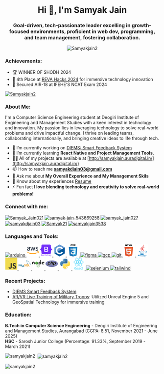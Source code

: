 <h1 align="center">Hi 👋, I'm Samyak Jain</h1>
<h3 align="center">Goal-driven, tech-passionate leader excelling in growth-focused environments, proficient in web dev, programming, and team management, fostering collaboration.</h3>

<p align="center"> <img src="https://komarev.com/ghpvc/?username=Samyakjain2&label=Profile%20views&color=0e75b6&style=flat" alt="Samyakjain2" /> </p>

<h3 align="left">Achievements:</h3>
<ul>
  <li>🏆 WINNER OF SHODH 2024</li>
  <li>🏅 4th Place at <a href="https://www.revahacks.com/">REVA Hacks 2024</a> for immersive technology innovation</li>
  <li>📜 Secured AIR-18 at IFEHE'S NCAT Exam 2024</li
  <li></li>                                                
</ul>

<p align="left"> <a href="https://github.com/ryo-ma/github-profile-trophy">
  <img src="https://github-profile-trophy.vercel.app/?username=Samyakjain2" alt="Samyakjain2"/></a>
</p>

<h3 align="left">About Me:</h3>
<p>
  I'm a Computer Science Engineering student at Deogiri Institute of Engineering and Management Studies with a keen interest in technology and innovation. My passion lies in leveraging technology to solve real-world problems and drive impactful change. I thrive on leading teams, collaborating internationally, and bringing creative ideas to life through tech.
</p>

- 🔭 I’m currently working on [DIEMS: Smart Feedback System](https://github.com/TabishKhan24/newminiproject)
- 🌱 I’m currently learning **React Native and Project Management Tools.**
- 👨‍💻 All of my projects are available at [http://samyakjain.auradigital.in/](http://samyakjain.auradigital.in/)
- 📫 How to reach me **samyakdjain03@gmail.com**
- 💬 Ask me about **My Overall Experience and My Management Skils**
- 📄 Know about my experiences [Resume](https://drive.google.com/file/d/1n79J2Z3LlUdfYum0fHvNM6UnofI1FrU_/view?usp=sharing)
- ⚡ Fun fact **I love blending technology and creativity to solve real-world problems!**
  
<h3 align="left">Connect with me:</h3>
<p align="left">
  <a href="https://twitter.com/Samyak_Jain021?t=VUM3g9ZwFH2OMc1ceyIFZg&s=09" target="blank"><img align="center" src="https://raw.githubusercontent.com/rahuldkjain/github-profile-readme-generator/master/src/images/icons/Social/twitter.svg" alt="Samyak_Jain021" height="30" width="40" /></a>
  <a href="https://linkedin.com/in/samyak-jain-543669258" target="blank"><img align="center" src="https://raw.githubusercontent.com/rahuldkjain/github-profile-readme-generator/master/src/images/icons/Social/linked-in-alt.svg" alt="samyak-jain-543669258" height="30" width="40" /></a>
  <a href="https://www.instagram.com/samyak_jain027?igsh=dXk3ZXRicG1mc25z" target="blank"><img align="center" src="https://raw.githubusercontent.com/rahuldkjain/github-profile-readme-generator/master/src/images/icons/Social/instagram.svg" alt="samyak_jain027" height="30" width="40" /></a>
  <a href="https://www.hackerrank.com/profile/samyakdjain03" target="blank"><img align="center" src="https://raw.githubusercontent.com/rahuldkjain/github-profile-readme-generator/master/src/images/icons/Social/hackerrank.svg" alt="samyakdjain03" height="30" width="40" /></a>
  <a href="https://leetcode.com/u/Samyak21/" target="blank"><img align="center" src="https://raw.githubusercontent.com/rahuldkjain/github-profile-readme-generator/master/src/images/icons/Social/leet-code.svg" alt="Samyak21" height="30" width="40" /></a>
  <a href="https://discord.gg/samyakjain3538" target="_blank"><img align="center" src="https://raw.githubusercontent.com/rahuldkjain/github-profile-readme-generator/master/src/images/icons/Social/discord.svg" alt="samyakjain3538" height="30" width="40" /></a>
</p>

<h3 align="left">Languages and Tools:</h3>
<p align="left"> 
  <a href="https://www.arduino.cc/" target="_blank" rel="noreferrer"> <img src="https://cdn.worldvectorlogo.com/logos/arduino-1.svg" alt="arduino" width="40" height="40"/> </a>
  <a href="https://aws.amazon.com" target="_blank" rel="noreferrer"> <img src="https://raw.githubusercontent.com/devicons/devicon/master/icons/amazonwebservices/amazonwebservices-original-wordmark.svg" alt="aws" width="40" height="40"/> </a>
  <a href="https://getbootstrap.com" target="_blank" rel="noreferrer"> <img src="https://raw.githubusercontent.com/devicons/devicon/master/icons/bootstrap/bootstrap-plain-wordmark.svg" alt="bootstrap" width="40" height="40"/> </a>
  <a href="https://www.cprogramming.com/" target="_blank" rel="noreferrer"> <img src="https://raw.githubusercontent.com/devicons/devicon/master/icons/c/c-original.svg" alt="c" width="40" height="40"/> </a> 
  <a href="https://www.w3schools.com/css/" target="_blank" rel="noreferrer"> <img src="https://raw.githubusercontent.com/devicons/devicon/master/icons/css3/css3-original-wordmark.svg" alt="css3" width="40" height="40"/> </a>
  <a href="https://www.figma.com/" target="_blank" rel="noreferrer"> <img src="https://www.vectorlogo.zone/logos/figma/figma-icon.svg" alt="figma" width="40" height="40"/> </a> 
  <a href="https://cloud.google.com" target="_blank" rel="noreferrer"> <img src="https://www.vectorlogo.zone/logos/google_cloud/google_cloud-icon.svg" alt="gcp" width="40" height="40"/> </a> <a href="https://git-scm.com/" target="_blank" rel="noreferrer"> <img src="https://www.vectorlogo.zone/logos/git-scm/git-scm-icon.svg" alt="git" width="40" height="40"/> </a> 
  <a href="https://www.w3.org/html/" target="_blank" rel="noreferrer"> <img src="https://raw.githubusercontent.com/devicons/devicon/master/icons/html5/html5-original-wordmark.svg" alt="html5" width="40" height="40"/> </a> 
  <a href="https://www.java.com" target="_blank" rel="noreferrer"> <img src="https://raw.githubusercontent.com/devicons/devicon/master/icons/java/java-original.svg" alt="java" width="40" height="40"/> </a> 
  <a href="https://developer.mozilla.org/en-US/docs/Web/JavaScript" target="_blank" rel="noreferrer"> <img src="https://raw.githubusercontent.com/devicons/devicon/master/icons/javascript/javascript-original.svg" alt="javascript" width="40" height="40"/> </a> 
  <a href="https://www.mysql.com/" target="_blank" rel="noreferrer"> <img src="https://raw.githubusercontent.com/devicons/devicon/master/icons/mysql/mysql-original-wordmark.svg" alt="mysql" width="40" height="40"/> </a> 
  <a href="https://nodejs.org" target="_blank" rel="noreferrer"> <img src="https://raw.githubusercontent.com/devicons/devicon/master/icons/nodejs/nodejs-original-wordmark.svg" alt="nodejs" width="40" height="40"/> </a>
  <a href="https://www.php.net" target="_blank" rel="noreferrer"> <img src="https://raw.githubusercontent.com/devicons/devicon/master/icons/php/php-original.svg" alt="php" width="40" height="40"/> </a> 
  <a href="https://www.python.org" target="_blank" rel="noreferrer"> <img src="https://raw.githubusercontent.com/devicons/devicon/master/icons/python/python-original.svg" alt="python" width="40" height="40"/> </a> 
  <a href="https://reactjs.org/" target="_blank" rel="noreferrer"> <img src="https://raw.githubusercontent.com/devicons/devicon/master/icons/react/react-original-wordmark.svg" alt="react" width="40" height="40"/> </a> 
  <a href="https://www.selenium.dev" target="_blank" rel="noreferrer"> <img src="https://raw.githubusercontent.com/detain/svg-logos/780f25886640cef088af994181646db2f6b1a3f8/svg/selenium-logo.svg" alt="selenium" width="40" height="40"/> </a> 
  <a href="https://tailwindcss.com/" target="_blank" rel="noreferrer"> <img src="https://www.vectorlogo.zone/logos/tailwindcss/tailwindcss-icon.svg" alt="tailwind" width="40" height="40"/> </a> 
</p>

<h3 align="left">Recent Projects:</h3>
<ul>
  <li><a href="https://github.com/TabishKhan24/newminiproject">DIEMS Smart Feedback System</a></li>
  <li><a href="https://github.com/sanika391/AR-VR-Military-Training">AR/VR Live Training of Military Troops</a>: Utilized Unreal Engine 5 and GeoSpatial Technology for immersive training</li>
</ul>

<h3 align="left">Education:</h3>
<p>
  <b>B.Tech in Computer Science Engineering</b> - Deogiri Institute of Engineering and Management Studies, Aurangabad (CGPA: 8.51, November 2021 - June 2025) <br>
  <b>HSC</b> - Sarosh Junior College (Percentage: 91.33%, September 2019 - March 2021)
</p>

<p>
  <img align="left" src="https://github-readme-stats.vercel.app/api/top-langs?username=samyakjain2&show_icons=true&locale=en&layout=compact" alt="samyakjain2" />
</p>

<p>&nbsp;
  <img align="center" src="https://github-readme-stats.vercel.app/api?username=samyakjain2&show_icons=true&locale=en" alt="samyakjain2" />
</p>

<p>
  <img align="center" src="https://github-readme-streak-stats.herokuapp.com/?user=samyakjain2&" alt="samyakjain2" />
</p>
